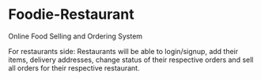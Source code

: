 # Foodie-Restaurant
Online Food Selling and Ordering System

For restaurants side: Restaurants will be able to login/signup, add their items, delivery addresses, change status of their respective orders and sell all orders for their respective restaurant.
